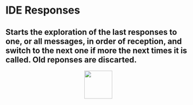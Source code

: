 # IDE Responses
Starts the exploration of the last responses to one, or all messages, in order of reception, and switch to the next one if more the next times it is called. Old reponses are discarted.
---
<p align="center"><img valign="middle" width="76px" src="https://drive.google.com/uc?export=view&id=1c2KO0LJpvMS9X9CAGV6dOfciR7OWhdKA" /></p>